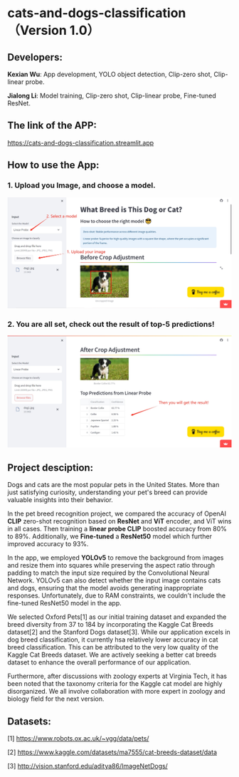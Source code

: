 # cats-and-dogs-classification （Version 1.0）

## **Developers:**

**Kexian Wu**: App development, YOLO object detection, Clip-zero shot, Clip-linear probe.

**Jialong Li**: Model training, Clip-zero shot, Clip-linear probe, Fine-tuned ResNet.  

## **The link of the APP:**

<https://cats-and-dogs-classification.streamlit.app>

## **How to use the App:**
### 1. Upload you Image, and choose a model.
![step 1 - Upload your image and choose a model](./image_examples/tutorial_1.jpg)

### 2. You are all set, check out the result of top-5 predictions!
![step 2 - Check out the result!](./image_examples/tutorial_2.jpg)

## **Project desciption:**

Dogs and cats are the most popular pets in the United States. More than just satisfying curiosity, understanding your pet's breed can provide valuable insights into their behavior.

In the pet breed recognition project, we compared the accuracy of OpenAI **CLIP** zero-shot recognition based on **ResNet** and **ViT** encoder, and ViT wins in all cases. Then training a **linear probe CLIP** boosted accuracy from 80% to 89%. Additionally, we **Fine-tuned** a **ResNet50** model which further improved accuracy to 93%.

In the app, we employed **YOLOv5** to remove the background from images and resize them into squares while preserving the aspect ratio through padding to match the input size required by the Convolutional Neural Network. YOLOv5 can also detect whether the input image contains cats and dogs, ensuring that the model avoids generating inappropriate responses. Unfortunately, due to RAM constraints, we couldn't include the fine-tuned ResNet50 model in the app.

We selected Oxford Pets[1] as our initial training dataset and expanded the breed diversity from 37 to 184 by incorporating the Kaggle Cat Breeds dataset[2] and the Stanford Dogs dataset[3]. While our application excels in dog breed classification, it currently hsa relatively lower accuracy in cat breed classification. This can be attributed to the very low quality of the Kaggle Cat Breeds dataset. We are actively seeking a better cat breeds dataset to enhance the overall performance of our application.

Furthermore, after discussions with zoology experts at Virginia Tech, it has been noted that the taxonomy criteria for the Kaggle cat model are highly disorganized. We all involve collaboration with more expert in zoology and biology field for the next version. 

## **Datasets:**
[1] https://www.robots.ox.ac.uk/~vgg/data/pets/

[2] https://www.kaggle.com/datasets/ma7555/cat-breeds-dataset/data

[3] http://vision.stanford.edu/aditya86/ImageNetDogs/
